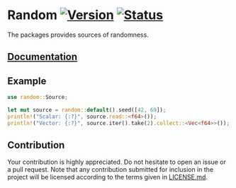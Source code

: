 # Random [![Version][version-img]][version-url] [![Status][status-img]][status-url]

The packages provides sources of randomness.

## [Documentation][documentation]

## Example

```rust
use random::Source;

let mut source = random::default().seed([42, 69]);
println!("Scalar: {:?}", source.read::<f64>());
println!("Vector: {:?}", source.iter().take(2).collect::<Vec<f64>>());
```

## Contribution

Your contribution is highly appreciated. Do not hesitate to open an issue or a
pull request. Note that any contribution submitted for inclusion in the project
will be licensed according to the terms given in [LICENSE.md](LICENSE.md).

[documentation]: https://docs.rs/random
[status-img]: https://travis-ci.org/stainless-steel/random.svg?branch=master
[status-url]: https://travis-ci.org/stainless-steel/random
[version-img]: https://img.shields.io/crates/v/random.svg
[version-url]: https://crates.io/crates/random
